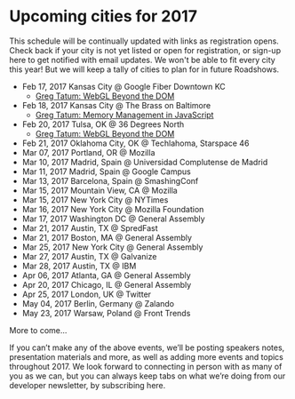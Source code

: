 # Upcoming cities for 2017

This schedule will be continually updated with links as registration opens. Check back if your city is not yet listed or open for registration, or sign-up here to get notified with email updates. We won't be able to fit every city this year! But we will keep a tally of cities to plan for in future Roadshows.

 * Feb 17, 2017    Kansas City @ Google Fiber Downtown KC
   - [Greg Tatum: WebGL Beyond the DOM](https://github.com/gregtatum/talk-webgl-beyond-dom)
 * Feb 18, 2017    Kansas City @ The Brass on Baltimore
   - [Greg Tatum: Memory Management in JavaScript](https://github.com/gregtatum/talk-memory)
 * Feb 20, 2017    Tulsa, OK @ 36 Degrees North
   - [Greg Tatum: WebGL Beyond the DOM](https://github.com/gregtatum/talk-webgl-beyond-dom)
 * Feb 21, 2017    Oklahoma City, OK @ Techlahoma, Starspace 46
 * Mar  07, 2017   Portland, OR @ Mozilla
 * Mar 10, 2017    Madrid, Spain @ Universidad Complutense de Madrid
 * Mar 11, 2017    Madrid, Spain @ Google Campus
 * Mar 13, 2017    Barcelona, Spain @ SmashingConf
 * Mar 15, 2017    Mountain View, CA @ Mozilla
 * Mar 15, 2017    New York City @ NYTimes
 * Mar 16, 2017    New York City @ Mozilla Foundation
 * Mar 17, 2017    Washington DC @ General Assembly
 * Mar 21, 2017    Austin, TX @ SpredFast
 * Mar 21, 2017    Boston, MA @ General Assembly
 * Mar 25, 2017    New York City @ General Assembly
 * Mar 27, 2017    Austin, TX @ Galvanize
 * Mar 28, 2017    Austin, TX @ IBM
 * Apr 06, 2017    Atlanta, GA @ General Assembly
 * Apr 20, 2017    Chicago, IL @ General Assembly
 * Apr 25, 2017    London, UK @ Twitter
 * May 04, 2017    Berlin, Germany @ Zalando
 * May 23, 2017    Warsaw, Poland @ Front Trends

More to come…

If you can’t make any of the above events, we’ll be posting speakers notes, presentation materials and more, as well as adding more events and topics throughout 2017.  We look forward to connecting in person with as many of you as we can, but you can always keep tabs on what we’re doing from our developer newsletter, by subscribing here.
